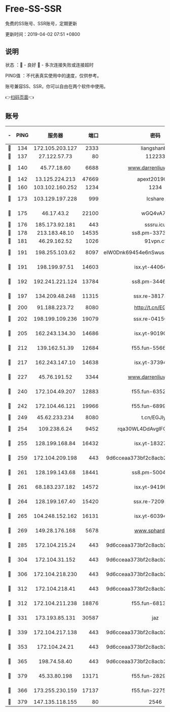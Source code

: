 # Free-SS-SSR

免费的SS账号、SSR账号，定期更新

更新时间：2019-04-02 07:51 +0800

## 说明

状态     ：🙂 - 良好 🙁 - 多次连接失败或连接超时

PING值   ：不代表真实使用中的速度，仅供参考。

账号兼容SS、SSR，你可以自由在两个软件中使用。

👉[扫码页面](https://liesauer.github.io/Free-SS-SSR/)👈

## 账号

|-|PING|服务器|端口|密码|加密方式|区域|
|:----:|:----:|:-----:|-----:|:----:|:----:|:----:|
|🙂|134|172.105.203.127|2333|liangshanbo|chacha20|JP|
|🙂|137|27.122.57.73|80|112233|chacha20|CN|
|🙂|140|45.77.18.60|6688|www.darrenliuwei.com|aes-256-cfb|JP|
|🙂|142|13.125.224.213|47669|apext2019001|chacha20|KR|
|🙂|160|103.102.160.252|1234|1234|rc4-md5|JP|
|🙂|173|103.129.197.228|999|lcshare|aes-256-cfb|CN|
|🙂|175|46.17.43.2|22100|wGQ4vA7D|aes-256-gcm|RU|
|🙂|176|185.173.92.181|443|sssru.icu|rc4-md5|RU|
|🙂|178|213.183.48.10|14535|ss8.pm-33736221|rc4-md5|RU|
|🙂|181|46.29.162.52|1026|91vpn.cf|rc4-md5|RU|
|🙂|191|198.255.103.62|8097|eIW0Dnk69454e6nSwuspv9DmS201tQ0D|aes-256-cfb|US|
|🙂|191|198.199.97.51|14603|isx.yt-44064347|aes-256-cfb|US|
|🙂|192|192.241.221.124|13784|ss8.pm-34461522|aes-256-cfb|US|
|🙂|197|134.209.48.248|11315|ssx.re-38173894|aes-256-cfb|US|
|🙂|200|91.188.223.72|8080|http://t.cn/EGJIyrl|rc4-md5|RU|
|🙂|202|198.199.109.236|19079|ssx.re-04150237|aes-256-cfb|US|
|🙂|205|162.243.134.30|14686|isx.yt-90190160|aes-256-cfb|US|
|🙂|212|139.162.51.39|12684|f55.fun-55660117|aes-256-cfb|SG|
|🙂|217|162.243.147.10|14638|isx.yt-37394875|aes-256-cfb|US|
|🙂|227|45.76.191.52|3344|www.darrenliuwei.com|aes-256-cfb|AU|
|🙂|240|172.104.49.207|12883|f55.fun-63527647|aes-256-cfb|SG|
|🙂|242|172.104.46.121|19966|f55.fun-68996821|aes-256-cfb|SG|
|🙂|249|45.62.233.234|8080|t.cn/EGJIyrl|rc4-md5|CA|
|🙂|254|109.238.6.24|9452|rqa30WL4DdAvgIFG6Fs3znzTa|aes-256-cfb|FR|
|🙂|255|128.199.168.84|16432|isx.yt-18327519|aes-256-cfb|SG|
|🙂|259|172.104.209.198|443|9d6cceaa373bf2c8acb22e60b6a58be6|aes-256-cfb|US|
|🙂|261|128.199.143.68|18441|ss8.pm-50042831|aes-256-cfb|SG|
|🙂|261|68.183.237.182|14572|isx.yt-94196593|aes-256-cfb|SG|
|🙂|264|128.199.167.40|15420|ssx.re-72095229|aes-256-cfb|SG|
|🙂|265|104.248.152.162|16131|isx.yt-60394237|aes-256-cfb|SG|
|🙂|269|149.28.176.168|5678|www.sphard.com|aes-256-cfb|SG|
|🙂|285|172.104.215.24|443|9d6cceaa373bf2c8acb22e60b6a58be6|aes-256-cfb|US|
|🙂|304|172.104.31.152|443|9d6cceaa373bf2c8acb22e60b6a58be6|aes-256-cfb|US|
|🙂|306|172.104.218.230|443|9d6cceaa373bf2c8acb22e60b6a58be6|aes-256-cfb|US|
|🙂|312|172.104.218.41|443|9d6cceaa373bf2c8acb22e60b6a58be6|aes-256-cfb|US|
|🙂|312|172.104.211.238|18876|f55.fun-68130782|aes-256-cfb|US|
|🙂|331|173.193.85.131|30587|jaz|aes-256-cfb|US|
|🙂|339|172.104.217.138|443|9d6cceaa373bf2c8acb22e60b6a58be6|aes-256-cfb|US|
|🙂|353|172.104.24.21|443|9d6cceaa373bf2c8acb22e60b6a58be6|aes-256-cfb|US|
|🙂|365|198.74.58.40|443|9d6cceaa373bf2c8acb22e60b6a58be6|aes-256-cfb|US|
|🙂|379|45.33.80.198|13171|f55.fun-28295578|aes-256-cfb|US|
|🙂|366|173.255.230.159|17137|f55.fun-22752790|aes-256-cfb|US|
|🙂|379|147.135.118.155|80|2546|chacha20|US|
